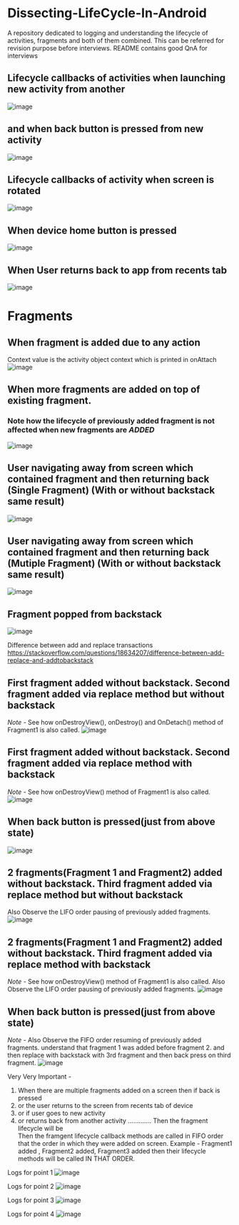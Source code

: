 # Dissecting-LifeCycle-In-Android
A repository dedicated to logging and understanding the lifecycle of activities, fragments and both of them combined. This can be referred for revision purpose before interviews. README contains good QnA for interviews

## Lifecycle callbacks of activities when launching new activity from another
![image](https://user-images.githubusercontent.com/58071934/219962533-cfa0c6e2-0859-4372-80cb-a3f21b17fe11.png)

## and when back button is pressed from new activity
![image](https://user-images.githubusercontent.com/58071934/219965981-9cbf5985-b729-412e-98e2-4739e96986a8.png)


## Lifecycle callbacks of activity when screen is rotated
![image](https://user-images.githubusercontent.com/58071934/219963005-cb98f4ad-e578-41f6-af5f-9676bbde8e96.png)

## When device home button is pressed
![image](https://user-images.githubusercontent.com/58071934/219965709-28e9a0de-3daf-4a04-afa7-1c1ee6adaf1c.png)

## When User returns back to app from recents tab
![image](https://user-images.githubusercontent.com/58071934/219965767-d4ae152a-57ad-4180-8807-e575f71874b3.png)



# Fragments

## When fragment is added due to any action 
Context value is the activity object context which is printed in onAttach
![image](https://user-images.githubusercontent.com/58071934/220451373-6332327f-154b-4d5a-bf98-a208cdb7245d.png)

## When more fragments are added on top of existing fragment.
### Note how the lifecycle of previously added fragment is not affected when new fragments are *ADDED*
![image](https://user-images.githubusercontent.com/58071934/220456137-83f73f44-f936-4e21-8398-4a21e98cd68b.png)

## User navigating away from screen which contained fragment and then returning back (Single Fragment) (With or without backstack same result)
![image](https://user-images.githubusercontent.com/58071934/220458472-afced65f-74b4-408b-ae22-ebc570272cde.png)

## User navigating away from screen which contained fragment and then returning back (Mutiple Fragment) (With or without backstack same result)
![image](https://user-images.githubusercontent.com/58071934/220461834-637a42f7-0c05-4283-b73b-7ed3f9daad56.png)

## Fragment popped from backstack
![image](https://user-images.githubusercontent.com/58071934/220466777-46795670-116c-4997-a877-f8178c79a63e.png)

Difference between add and replace transactions
https://stackoverflow.com/questions/18634207/difference-between-add-replace-and-addtobackstack 

## First fragment added without backstack. Second fragment added via replace method but without backstack
*Note -* See how onDestroyView(), onDestroy() and OnDetach() method of Fragment1 is also called. 
![image](https://user-images.githubusercontent.com/58071934/220916177-52d28a4b-e098-4b05-99b5-cbbf3e2343c3.png)



## First fragment added without backstack. Second fragment added via replace method with backstack
*Note -* See how onDestroyView() method of Fragment1 is also called. 
![image](https://user-images.githubusercontent.com/58071934/220919843-2fe334b3-5ab2-4456-9a8f-e64d542d02ea.png)

## When back button is pressed(just from above state)
![image](https://user-images.githubusercontent.com/58071934/220922418-4a80e973-a082-410d-a321-e7930d3bf602.png)

## 2 fragments(Fragment 1 and Fragment2) added without backstack. Third fragment added via replace method but without backstack
 Also Observe the LIFO order pausing of previously added fragments.
![image](https://user-images.githubusercontent.com/58071934/220982896-25fe598e-0ecc-4da3-ad14-0d28991cf01c.png)

## 2 fragments(Fragment 1 and Fragment2) added without backstack. Third fragment added via replace method with backstack
*Note -* See how onDestroyView() method of Fragment1 is also called. Also Observe the LIFO order pausing of previously added fragments.
![image](https://user-images.githubusercontent.com/58071934/220985419-4449a984-43db-49d4-b722-8655ce92e315.png)

## When back button is pressed(just from above state)
*Note -* Also Observe the FIFO order resuming of previously added fragments. understand that fragment 1 was added before fragment 2. and then replace with backstack with 3rd fragment and then back press on third fragment.
![image](https://user-images.githubusercontent.com/58071934/220987597-9bf11c44-09e5-4606-bcc0-336a3d4c10a6.png)


Very Very Important -
1) When there are multiple fragments added on a screen then if back is pressed
2) or the user returns to the screen from recents tab of device 
3) or if user goes to new activity 
4) or returns back from another activity ............. Then the fragment lifecycle will be  
Then the framgent lifecycle callback methods are called in FIFO order that the order in which they were added on screen.
Example - Fragment1 added , Fragment2 added, Fragment3 added  then their lifecycle methods will be called IN THAT ORDER.

Logs for point 1
![image](https://user-images.githubusercontent.com/58071934/220991618-b8b76a9c-58b5-48e5-b8fc-4e0a3c96fe66.png)

Logs for point 2
![image](https://user-images.githubusercontent.com/58071934/220991717-3aced5dd-ab4f-4d5a-b934-7bd95cbb2b25.png)

Logs for point 3
![image](https://user-images.githubusercontent.com/58071934/220991232-89e620bd-c8df-4411-9ada-e084c0d612e5.png)

Logs for point 4
![image](https://user-images.githubusercontent.com/58071934/220991507-c887c888-197e-46bb-a427-037969b28abf.png)





















